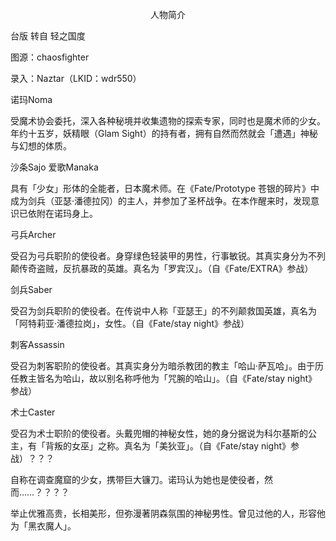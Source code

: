 <p align="center">人物简介</p>

台版 转自 轻之国度

图源：chaosfighter

录入：Naztar（LKID：wdr550）

诺玛Noma

受魔术协会委托，深入各种秘境并收集遗物的探索专家，同时也是魔术师的少女。年约十五岁，妖精眼（Glam Sight）的持有者，拥有自然而然就会「遭遇」神秘与幻想的体质。

沙条Sajo 爱歌Manaka

具有「少女」形体的全能者，日本魔术师。在《Fate/Prototype 苍银的碎片》中成为剑兵（亚瑟‧潘德拉冈）的主人，并参加了圣杯战争。在本作醒来时，发现意识已依附在诺玛身上。

弓兵Archer

受召为弓兵职阶的使役者。身穿绿色轻装甲的男性，行事敏锐。其真实身分为不列颠传奇盗贼，反抗暴政的英雄。真名为「罗宾汉」。（自《Fate/EXTRA》参战）

剑兵Saber

受召为剑兵职阶的使役者。在传说中人称「亚瑟王」的不列颠救国英雄，真名为「阿特莉亚‧潘德拉岗」，女性。（自《Fate/stay night》参战）

刺客Assassin

受召为刺客职阶的使役者。其真实身分为暗杀教团的教主「哈山‧萨瓦哈」。由于历任教主皆名为哈山，故以别名称呼他为「咒腕的哈山」。（自《Fate/stay night》参战）

术士Caster

受召为术士职阶的使役者。头戴兜帽的神秘女性，她的身分据说为科尔基斯的公主，有「背叛的女巫」之称。真名为「美狄亚」。（自《Fate/stay night》参战）？？？

自称在调查魔窟的少女，携带巨大镰刀。诺玛认为她也是使役者，然而……？？？？

举止优雅高贵，长相美形，但弥漫著阴森氛围的神秘男性。曾见过他的人，形容他为「黑衣魔人」。

